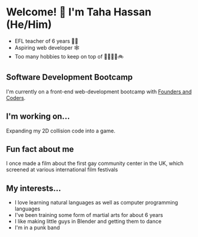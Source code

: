 <!--
**Taha-Hassan-Git/Taha-Hassan-Git** is a ✨ _special_ ✨ repository because its `README.md` (this file) appears on your GitHub profile.

Here are some ideas to get you started:

- 🔭 I’m currently working on ...
- 🌱 I’m currently learning ...
- 👯 I’m looking to collaborate on ...
- 🤔 I’m looking for help with ...
- 💬 Ask me about ...
- 📫 How to reach me: ...
- 😄 Pronouns: ...
- ⚡ Fun fact: ...
-->

# Welcome! 👋 I'm Taha Hassan (He/Him)
- EFL teacher of 6 years 🧑‍🏫 
- Aspiring web developer 🕸️
- Too many hobbies to keep on top of 🥋🎥🎸🍳🚲

## Software Development Bootcamp
I'm currently on a front-end web-development bootcamp with [Founders and Coders](https://learn.foundersandcoders.com/).

## I'm working on...
Expanding my 2D collision code into a game.

## Fun fact about me
I once made a film about the first gay community center in the UK, which screened at various international film festivals

## My interests...
- I love learning natural languages as well as computer programming languages
- I've been training some form of martial arts for about 6 years
- I like making little guys in Blender and getting them to dance
- I'm in a punk band
